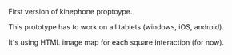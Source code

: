 First version of kinephone proptoype.

This prototype has to work on all tablets (windows, iOS, android).

It's using HTML image map for each square interaction (for now).
